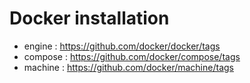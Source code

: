 # Docker installation

- engine : https://github.com/docker/docker/tags
- compose : https://github.com/docker/compose/tags
- machine : https://github.com/docker/machine/tags
